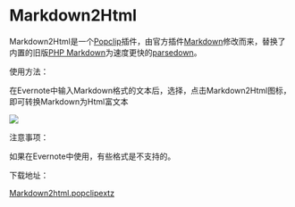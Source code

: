 # Markdown2Html

Markdown2Html是一个[Popclip](http://pilotmoon.com/popclip)插件，由官方插件[Markdown](http://pilotmoon.com/popclip/extensions/page/Markdown)修改而来，替换了内置的旧版[PHP Markdown](https://michelf.ca/projects/php-markdown/)为速度更快的[parsedown](https://github.com/erusev/parsedown)。

使用方法：

在Evernote中输入Markdown格式的文本后，选择，点击Markdown2Html图标，即可转换Markdown为Html富文本

![](http://i.imgur.com/A72Dpv0.gif)

注意事项：

如果在Evernote中使用，有些格式是不支持的。

下载地址：

[Markdown2html.popclipextz](https://github.com/LarkinZero/Markdown2Html/raw/master/Markdown2html.popclipextz)
